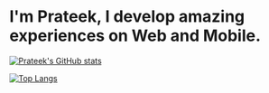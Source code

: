 # I'm Prateek, I develop amazing experiences on Web and Mobile.

[![Prateek's GitHub stats](https://github-readme-stats.vercel.app/api?username=prateekbose&count_private=true&hide=stars)](https://github.com/anuraghazra/github-readme-stats)

[![Top Langs](https://github-readme-stats.vercel.app/api/top-langs/?username=prateekbose)](https://github.com/anuraghazra/github-readme-stats)
